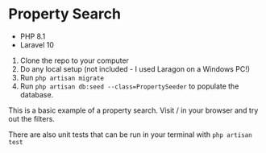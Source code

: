 # Property Search
* PHP 8.1
* Laravel 10

1. Clone the repo to your computer
1. Do any local setup (not included - I used Laragon on a Windows PC!)
1. Run `php artisan migrate`
1. Run `php artisan db:seed --class=PropertySeeder` to populate the database.

This is a basic example of a property search. Visit / in your browser and try out the filters.

There are also unit tests that can be run in your terminal with `php artisan test`